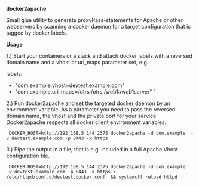 **docker2apache**

Small glue utility to generate proxyPass-statements for Apache or other webservers by scanning a 
docker daemon for a target configuration that is tagged by docker labels.  

**Usage**

1.) Start your containers or a stack and attach docker labels with a reversed domain name and a vhost or uri_maps 
parameter set, e.g. 

labels:
- "com.example.vhost=devtest.example.com"             
- "com.example.uri_maps=/otrs:/otrs,/web1:/web1server"
`       

2.) Run  docker2apache and set the targeted docker daemon by an environment variable. As a parameter you need to pass
the reversed domain name, the  vhost and the private port for your service. Docker2apache respects all docker client 
environment variables.
 
`
DOCKER_HOST=http://192.168.5.144:2375 docker2apache -d com.example  -v devtest.example.com -p 8443 -x https`


3.) Pipe the output in a file, that is e.g. included in a full Apache Vhost configuration file.

` DOCKER_HOST=http://192.168.5.144:2375 docker2apache -d com.example  
-v devtest.example.com -p 8443 -x https > /etc/httpd/conf.d/devtest.docker.conf  && systemctl reload httpd`



   